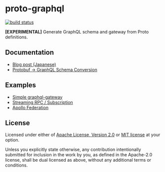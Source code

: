 # proto-graphql

[![build status](https://img.shields.io/github/workflow/status/wantedly/proto-graphql-rust/CI/master?style=flat-square&logo=github)](https://github.com/wantedly/proto-graphql-rust/actions)

**[EXPERIMENTAL]** Generate GraphQL schema and gateway from Proto definitions.

## Documentation

- [Blog post (Japanese)](https://www.wantedly.com/companies/wantedly/post_articles/314403)
- [Protobuf -> GraphQL Schema Conversion](docs/schema-conversion.md)

## Examples

- [Simple graphql-gateway](examples/simple)
- [Streaming RPC / Subscription](examples/subscription)
- [Apollo Federation](examples/federation)

## License

Licensed under either of [Apache License, Version 2.0](LICENSE-APACHE) or
[MIT license](LICENSE-MIT) at your option.

Unless you explicitly state otherwise, any contribution intentionally submitted
for inclusion in the work by you, as defined in the Apache-2.0 license, shall
be dual licensed as above, without any additional terms or conditions.
